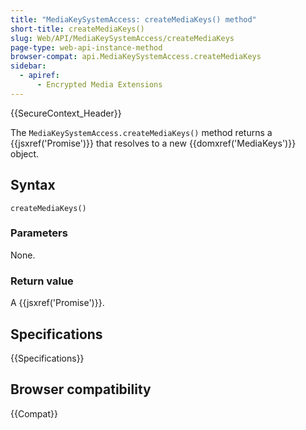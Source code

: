 ```yaml
---
title: "MediaKeySystemAccess: createMediaKeys() method"
short-title: createMediaKeys()
slug: Web/API/MediaKeySystemAccess/createMediaKeys
page-type: web-api-instance-method
browser-compat: api.MediaKeySystemAccess.createMediaKeys
sidebar:
  - apiref:
      - Encrypted Media Extensions
---
```


{{SecureContext_Header}}

The `MediaKeySystemAccess.createMediaKeys()` method returns a
{{jsxref('Promise')}} that resolves to a new {{domxref('MediaKeys')}} object.

## Syntax

```js-nolint
createMediaKeys()
```

### Parameters

None.

### Return value

A {{jsxref('Promise')}}.

## Specifications

{{Specifications}}

## Browser compatibility

{{Compat}}
